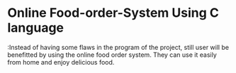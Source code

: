 # Online Food-order-System Using C language
:Instead of having some flaws in the program of the project, still user will be
benefitted by using the online food order system. They can use it easily from home and enjoy
delicious food.
